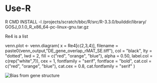 # Use-R

R CMD INSTALL -l /projects/scratch/bbc/R/src/R-3.3.0/builddir/library/ GOSJ_0.1.0_R_x86_64-pc-linux-gnu.tar.gz

Re4 is a list

 venn.plot <- venn.diagram(
    x = Re4[c(2,3,4)],
    filename = paste0(venn_output,"DE_gene_overlap_rMAT_SE.tiff"),
    col = "black",
    lty = "dotted",
    lwd = 2,
    fill = c("red", "orange", "blue"),
    alpha = 0.50,
    label.col = c(rep("white",7)),
    cex = 1,
    fontfamily = "serif",
    fontface = "bold",
    cat.col = c("red", "orange", "blue"),
    cat.cex = 0.8,
    cat.fontfamily = "serif"
  )


<!-- ![Bias from gene structure](/home/aiminyan/GOSJ/Figure/BiasFromGeneStructure.png) -->
![Bias from gene structure](/home/aiminyan/GOSJ/Figure/BiasFromGeneStructure.png)
